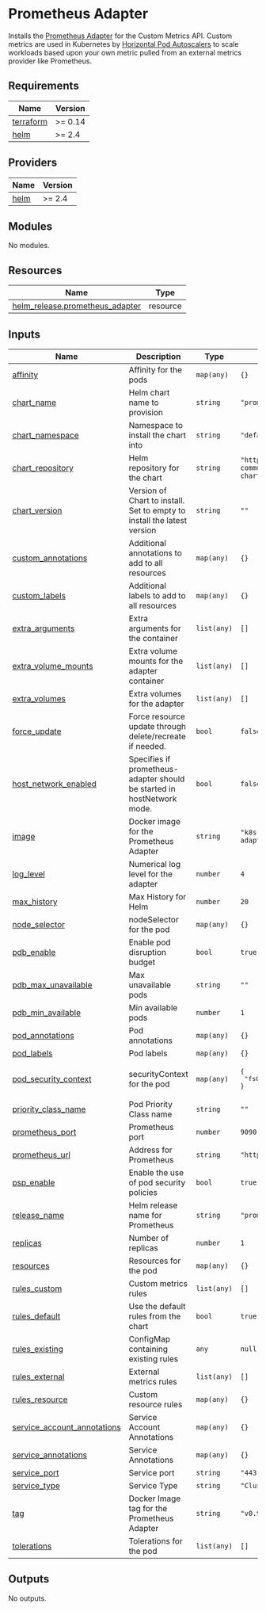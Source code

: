 # Prometheus Adapter

Installs the [Prometheus Adapter](https://github.com/kubernetes-sigs/prometheus-adapter) for the Custom Metrics API. Custom metrics are used in Kubernetes by [Horizontal Pod Autoscalers](https://kubernetes.io/docs/tasks/run-application/horizontal-pod-autoscale/) to scale workloads based upon your own metric pulled from an external metrics provider like Prometheus.

## Requirements

| Name | Version |
|------|---------|
| <a name="requirement_terraform"></a> [terraform](#requirement\_terraform) | >= 0.14 |
| <a name="requirement_helm"></a> [helm](#requirement\_helm) | >= 2.4 |

## Providers

| Name | Version |
|------|---------|
| <a name="provider_helm"></a> [helm](#provider\_helm) | >= 2.4 |

## Modules

No modules.

## Resources

| Name | Type |
|------|------|
| [helm_release.prometheus_adapter](https://registry.terraform.io/providers/hashicorp/helm/latest/docs/resources/release) | resource |

## Inputs

| Name | Description | Type | Default | Required |
|------|-------------|------|---------|:--------:|
| <a name="input_affinity"></a> [affinity](#input\_affinity) | Affinity for the pods | `map(any)` | `{}` | no |
| <a name="input_chart_name"></a> [chart\_name](#input\_chart\_name) | Helm chart name to provision | `string` | `"prometheus-adapter"` | no |
| <a name="input_chart_namespace"></a> [chart\_namespace](#input\_chart\_namespace) | Namespace to install the chart into | `string` | `"default"` | no |
| <a name="input_chart_repository"></a> [chart\_repository](#input\_chart\_repository) | Helm repository for the chart | `string` | `"https://prometheus-community.github.io/helm-charts"` | no |
| <a name="input_chart_version"></a> [chart\_version](#input\_chart\_version) | Version of Chart to install. Set to empty to install the latest version | `string` | `""` | no |
| <a name="input_custom_annotations"></a> [custom\_annotations](#input\_custom\_annotations) | Additional annotations to add to all resources | `map(any)` | `{}` | no |
| <a name="input_custom_labels"></a> [custom\_labels](#input\_custom\_labels) | Additional labels to add to all resources | `map(any)` | `{}` | no |
| <a name="input_extra_arguments"></a> [extra\_arguments](#input\_extra\_arguments) | Extra arguments for the container | `list(any)` | `[]` | no |
| <a name="input_extra_volume_mounts"></a> [extra\_volume\_mounts](#input\_extra\_volume\_mounts) | Extra volume mounts for the adapter container | `list(any)` | `[]` | no |
| <a name="input_extra_volumes"></a> [extra\_volumes](#input\_extra\_volumes) | Extra volumes for the adapter | `list(any)` | `[]` | no |
| <a name="input_force_update"></a> [force\_update](#input\_force\_update) | Force resource update through delete/recreate if needed. | `bool` | `false` | no |
| <a name="input_host_network_enabled"></a> [host\_network\_enabled](#input\_host\_network\_enabled) | Specifies if prometheus-adapter should be started in hostNetwork mode. | `bool` | `false` | no |
| <a name="input_image"></a> [image](#input\_image) | Docker image for the Prometheus Adapter | `string` | `"k8s.gcr.io/prometheus-adapter/prometheus-adapter"` | no |
| <a name="input_log_level"></a> [log\_level](#input\_log\_level) | Numerical log level for the adapter | `number` | `4` | no |
| <a name="input_max_history"></a> [max\_history](#input\_max\_history) | Max History for Helm | `number` | `20` | no |
| <a name="input_node_selector"></a> [node\_selector](#input\_node\_selector) | nodeSelector for the pod | `map(any)` | `{}` | no |
| <a name="input_pdb_enable"></a> [pdb\_enable](#input\_pdb\_enable) | Enable pod disruption budget | `bool` | `true` | no |
| <a name="input_pdb_max_unavailable"></a> [pdb\_max\_unavailable](#input\_pdb\_max\_unavailable) | Max unavailable pods | `string` | `""` | no |
| <a name="input_pdb_min_available"></a> [pdb\_min\_available](#input\_pdb\_min\_available) | Min available pods | `number` | `1` | no |
| <a name="input_pod_annotations"></a> [pod\_annotations](#input\_pod\_annotations) | Pod annotations | `map(any)` | `{}` | no |
| <a name="input_pod_labels"></a> [pod\_labels](#input\_pod\_labels) | Pod labels | `map(any)` | `{}` | no |
| <a name="input_pod_security_context"></a> [pod\_security\_context](#input\_pod\_security\_context) | securityContext for the pod | `map(any)` | <pre>{<br>  "fsGroup": 10001<br>}</pre> | no |
| <a name="input_priority_class_name"></a> [priority\_class\_name](#input\_priority\_class\_name) | Pod Priority Class name | `string` | `""` | no |
| <a name="input_prometheus_port"></a> [prometheus\_port](#input\_prometheus\_port) | Prometheus port | `number` | `9090` | no |
| <a name="input_prometheus_url"></a> [prometheus\_url](#input\_prometheus\_url) | Address for Prometheus | `string` | `"http://prometheus.default.svc"` | no |
| <a name="input_psp_enable"></a> [psp\_enable](#input\_psp\_enable) | Enable the use of pod security policies | `bool` | `true` | no |
| <a name="input_release_name"></a> [release\_name](#input\_release\_name) | Helm release name for Prometheus | `string` | `"prometheus-adapter"` | no |
| <a name="input_replicas"></a> [replicas](#input\_replicas) | Number of replicas | `number` | `1` | no |
| <a name="input_resources"></a> [resources](#input\_resources) | Resources for the pod | `map(any)` | `{}` | no |
| <a name="input_rules_custom"></a> [rules\_custom](#input\_rules\_custom) | Custom metrics rules | `list(any)` | `[]` | no |
| <a name="input_rules_default"></a> [rules\_default](#input\_rules\_default) | Use the default rules from the chart | `bool` | `true` | no |
| <a name="input_rules_existing"></a> [rules\_existing](#input\_rules\_existing) | ConfigMap containing existing rules | `any` | `null` | no |
| <a name="input_rules_external"></a> [rules\_external](#input\_rules\_external) | External metrics rules | `list(any)` | `[]` | no |
| <a name="input_rules_resource"></a> [rules\_resource](#input\_rules\_resource) | Custom resource rules | `map(any)` | `{}` | no |
| <a name="input_service_account_annotations"></a> [service\_account\_annotations](#input\_service\_account\_annotations) | Service Account Annotations | `map(any)` | `{}` | no |
| <a name="input_service_annotations"></a> [service\_annotations](#input\_service\_annotations) | Service Annotations | `map(any)` | `{}` | no |
| <a name="input_service_port"></a> [service\_port](#input\_service\_port) | Service port | `string` | `"443"` | no |
| <a name="input_service_type"></a> [service\_type](#input\_service\_type) | Service Type | `string` | `"ClusterIP"` | no |
| <a name="input_tag"></a> [tag](#input\_tag) | Docker Image tag for the Prometheus Adapter | `string` | `"v0.9.1"` | no |
| <a name="input_tolerations"></a> [tolerations](#input\_tolerations) | Tolerations for the pod | `list(any)` | `[]` | no |

## Outputs

No outputs.
